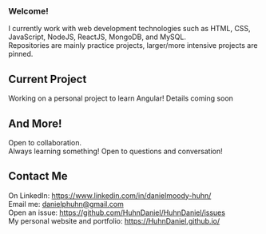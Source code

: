 ### Welcome!
I currently work with web development technologies such as HTML, CSS, JavaScript, NodeJS, ReactJS, MongoDB, and MySQL.  
Repositories are mainly practice projects, larger/more intensive projects are pinned.

## Current Project
Working on a personal project to learn Angular!
Details coming soon

## And More!
Open to collaboration.  
Always learning something!
Open to questions and conversation!

## Contact Me
On LinkedIn: https://www.linkedin.com/in/danielmoody-huhn/  
Email me: danielphuhn@gmail.com  
Open an issue: https://github.com/HuhnDaniel/HuhnDaniel/issues  
My personal website and portfolio: https://HuhnDaniel.github.io/

<!--
**HuhnDaniel/HuhnDaniel** is a ✨ _special_ ✨ repository because its `README.md` (this file) appears on your GitHub profile.
-->
